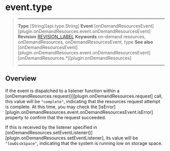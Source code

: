 # event.type

> --------------------- ------------------------------------------------------------------------------------------
> __Type__              [String][api.type.String]
> __Event__             [onDemandResourcesEvent][plugin.onDemandResources.event.onDemandResourcesEvent]
> __Revision__          [REVISION_LABEL](REVISION_URL)
> __Keywords__          on-demand resources, onDemandResources, onDemandResourcesEvent, type
> __See also__          [onDemandResourcesEvent][plugin.onDemandResources.event.onDemandResourcesEvent]
>						[onDemandResources.*][plugin.onDemandResources]
> --------------------- ------------------------------------------------------------------------------------------

## Overview

If the event is dispatched to a listener function within a [onDemandResources.request()][plugin.onDemandResources.request] call, this value will be `"complete"`, indicating that the resources request attempt is complete. At this time, you may check the [isError][plugin.onDemandResources.event.onDemandResourcesEvent.isError] property to confirm that the request succeeded.

If this is received by the listener specified in [onDemandResources.setEventListener()][plugin.onDemandResources.setEventListener], its value will be `"lowDiskSpace"`, indicating that the system is running low on storage space.
